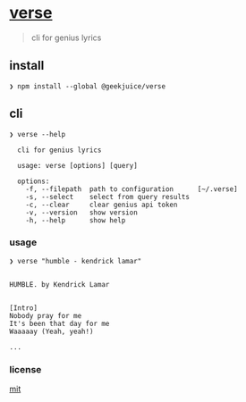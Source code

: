 # [verse](https://github.com/geekjuice/verse)

> cli for genius lyrics

## install

```
❯ npm install --global @geekjuice/verse
```

## cli

```
❯ verse --help

  cli for genius lyrics

  usage: verse [options] [query]

  options:
    -f, --filepath  path to configuration      [~/.verse]
    -s, --select    select from query results
    -c, --clear     clear genius api token
    -v, --version   show version
    -h, --help      show help

```

### usage

```
❯ verse "humble - kendrick lamar"


HUMBLE. by Kendrick Lamar


[Intro]
Nobody pray for me
It's been that day for me
Waaaaay (Yeah, yeah!)

...

```

### license

[mit](license.md)

